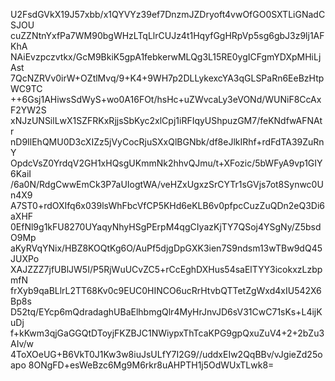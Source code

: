 U2FsdGVkX19J57xbb/x1QYVYz39ef7DnzmJZDryoft4vwOfGO0SXTLiGNadCSJOU
cuZZNtnYxfPa7WM90bgWHzLTqLlrCUJz4t1HqyfGgHRpVp5sg6gbJ3z9lj1AFKhA
NAiEvzpczvtkx/GcM9BkiK5gpA1febkerwMLQg3L15RE0ygICFgmYDXpMHiLjAst
7QcNZRVv0irW+OZtlMvq/9+K4+9WH7p2DLLykexcYA3qGLSPaRn6EeBzHtpWC9TC
++6Gsj1AHiwsSdWyS+wo0A16FOt/hsHc+uZWvcaLy3eVONd/WUNiF8CcAxF2YW2S
xNJzUNSilLwX1SZFRKxRjjsSbKyc2xlCpj1iRFIqyUShpuzGM7/feKNdfwAFNAtr
nD9IlEhQMU0D3cXIZz5jVyCocRjuSXxQlBGNbk/df8eJlkIRhf+rdFdTA39ZuRnY
OpdcVsZ0YrdqV2GH1xHQsgUKmmNk2hhvQJmu/t+XFozic/5bWFyA9vp1GIY6KaiI
/6a0N/RdgCwwEmCk3P7aUIogtWA/veHZxUgxzSrCYTr1sGVjs7ot8Synwc0Un4X9
A7ST0+rdOXIfq6x039lsWhFbcVfCP5KHd6eKLB6v0pfpcCuzZuQDn2eQ3Di6aXHF
0EfNl9g1kFU8270UYaqyNhyHSgPErpM4qgCIyazKjTY7QSoj4YSgNy/Z5bsdO9Mp
aKyRVqYNix/HBZ8KOQtKg6O/AuPf5djgDpGXK3ien7S9ndsm13wTBw9dQ45JUXPo
XAJZZZ7jfUBlJW5I/P5RjWuUCvZC5+rCcEghDXHus54saElTYY3icokxzLzbpmfN
frXyb9qaBLlrL2TT68Kv0c9EUC0HINCO6ucRrHtvbQTTetZgWxd4xIU542X6Bp8s
D52tq/EYcp6mQdradaghUBaElhbmgQlr4MyHrJnvJD6sV31CwC71sKs+L4ijKuDj
f+kKwm3qjGaGGQtDToyjFKZBJC1NWiypxThTcaKPG9gpQxuZuV4+2+2bZu3AIv/w
4ToXOeUG+B6VkT0J1Kw3w8iuJsULfY7I2G9//uddxEIw2QqBBv/vJgieZd25oapo
8ONgFD+esWeBzc6Mg9M6rkr8uAHPTH1j5OdWUxTLwk8=
